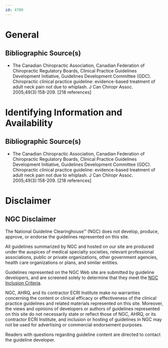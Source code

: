 ```yaml
---
id: 4700
---
```


# General

## Bibliographic Source(s)

- The Canadian Chiropractic Association, Canadian Federation of Chiropractic Regulatory Boards, Clinical Practice Guidelines Development Initiative, Guidelines Development Committee (GDC). Chiropractic clinical practice guideline: evidence-based treatment of adult neck pain not due to whiplash. J Can Chiropr Assoc. 2005;49(3):158-209. [218 references]

# Identifying Information and Availability

## Bibliographic Source(s)

- The Canadian Chiropractic Association, Canadian Federation of Chiropractic Regulatory Boards, Clinical Practice Guidelines Development Initiative, Guidelines Development Committee (GDC). Chiropractic clinical practice guideline: evidence-based treatment of adult neck pain not due to whiplash. J Can Chiropr Assoc. 2005;49(3):158-209. [218 references]

# Disclaimer

## NGC Disclaimer

The National Guideline Clearinghouse™ (NGC) does not develop, produce, approve, or endorse the guidelines represented on this site.

All guidelines summarized by NGC and hosted on our site are produced under the auspices of medical specialty societies, relevant professional associations, public or private organizations, other government agencies, health care organizations or plans, and similar entities.

Guidelines represented on the NGC Web site are submitted by guideline developers, and are screened solely to determine that they meet the [NGC Inclusion Criteria](/help-and-about/summaries/inclusion-criteria).

NGC, AHRQ, and its contractor ECRI Institute make no warranties concerning the content or clinical efficacy or effectiveness of the clinical practice guidelines and related materials represented on this site. Moreover, the views and opinions of developers or authors of guidelines represented on this site do not necessarily state or reflect those of NGC, AHRQ, or its contractor ECRI Institute, and inclusion or hosting of guidelines in NGC may not be used for advertising or commercial endorsement purposes.

Readers with questions regarding guideline content are directed to contact the guideline developer.

